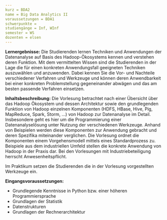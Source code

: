 ```yaml
---
kurz = BDA2  
name = Big Data Analytics II  
voraussetzungen = BDA1  
schwerpunkte =  
studiengänge = Inf, WInf  
semester = WS  
dozenten = elsen  
---
```

**Lernergebnisse:**
Die Studierenden lernen Techniken und Anwendungen der Datenanalyse auf Basis des Hadoop-Ökosystems kennen und verstehen deren Funktion. Mit dem vermittelten Wissen sind die Studierenden in der Lage die für einen konkreten Anwendungsfall geeigneten Techniken auszuwählen und anzuwenden. Dabei kennen Sie die Vor- und Nachteile verschiedener Verfahren und Werkzeuge und können deren Anwendbarkeit bei einer konkreten Problemstellung gegeneinander abwägen und das am besten passende Verfahren einsetzen.

**Inhaltsbeschreibung:**
Die Vorlesung betrachtet nach einer Übersicht über das Hadoop Ökosystem und dessen Architektur sowie den grundlegenden Funktion von Hadoop einzelnen Komponenten (HDFS, HBase, Hive, Pig, MapReduce, Spark, Storm, …) von Hadoop zur Datenanalyse im Detail. Insbesondere geht es hier um die Programmierung einer Datenanalyselösung unter Nutzung der verschiedenen Werkzeuge. Anhand von Beispielen werden diese Komponenten zur Anwendung gebracht und deren Spezifika miteinander verglichen.
Die Vorlesung ordnet die Komponenten einem Vorgehensmodell mittels eines Standardprozess zu. Beispiele aus dem industriellen Umfeld stellen die konkrete Anwendung von Hadoop in der Praxis dar. Bei den Vorlesungen mit Industriebeteiligung herrscht Anwesenheitspflicht.

Im Praktikum setzen die Studierenden die in der Vorlesung vorgestellten Werkzeuge ein.

**Eingangsvoraussetzungen:**
* Grundlegende Kenntnisse in Python bzw. einer höheren Programmiersprache
* Grundlagen der Statistik
* Datenstrukturen
* Grundlagen der Rechnerarchitektur